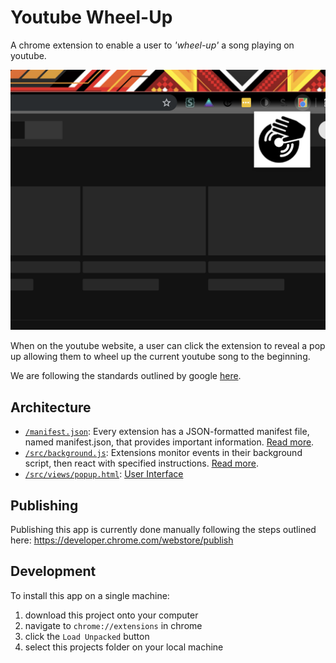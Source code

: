 # Youtube Wheel-Up
A chrome extension to enable a user to _'wheel-up'_ a song playing on youtube.

![preview](/assets/images/readme.png)

When on the youtube website, a user can click the extension to reveal a pop up allowing them to wheel up the current youtube song to the beginning.

We are following the standards outlined by google [here](https://developers.chrome.com/extensions/getstarted).

## Architecture
- [`/manifest.json`](/manifest.json): Every extension has a JSON-formatted manifest file, named manifest.json, that provides important information. [Read more](https://developers.chrome.com/extensions/manifest).
- [`/src/background.js`](/src/background.js): Extensions monitor events in their background script, then react with specified instructions. [Read more](https://developers.chrome.com/extensions/background_pages).
- [`/src/views/popup.html`](/src/views/popup.html): [User Interface](https://developers.chrome.com/extensions/user_interface)

## Publishing
Publishing this app is currently done manually following the steps outlined here: https://developer.chrome.com/webstore/publish

## Development
To install this app on a single machine:
1. download this project onto your computer
2. navigate to `chrome://extensions` in chrome
3. click the `Load Unpacked` button
4. select this projects folder on your local machine
